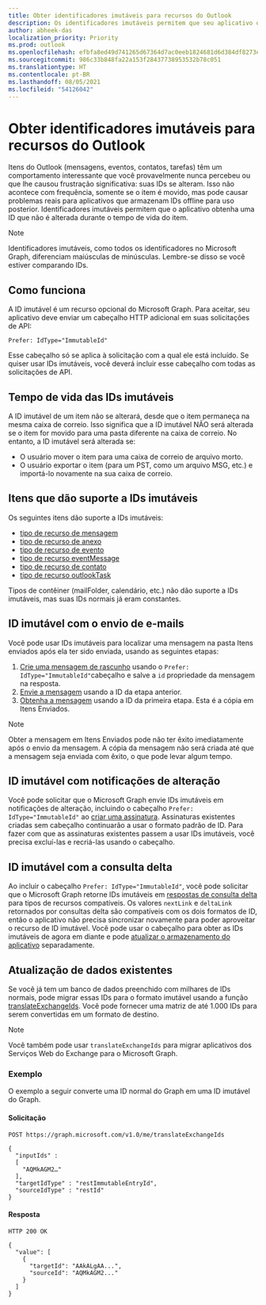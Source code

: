 ```yaml
---
title: Obter identificadores imutáveis para recursos do Outlook
description: Os identificadores imutáveis permitem que seu aplicativo obtenha uma ID para itens do Outlook que não muda durante a vida útil do item.
author: abheek-das
localization_priority: Priority
ms.prod: outlook
ms.openlocfilehash: efbfa8ed49d741265d67364d7ac0eeb1824681d6d384df8273e45b55017bbbb3
ms.sourcegitcommit: 986c33b848fa22a153f28437738953532b78c051
ms.translationtype: HT
ms.contentlocale: pt-BR
ms.lasthandoff: 08/05/2021
ms.locfileid: "54126042"
---
```

# <a name="get-immutable-identifiers-for-outlook-resources"></a>Obter identificadores imutáveis para recursos do Outlook

Itens do Outlook (mensagens, eventos, contatos, tarefas) têm um comportamento interessante que você provavelmente nunca percebeu ou que lhe causou frustração significativa: suas IDs se alteram. Isso não acontece com frequência, somente se o item é movido, mas pode causar problemas reais para aplicativos que armazenam IDs offline para uso posterior. Identificadores imutáveis permitem que o aplicativo obtenha uma ID que não é alterada durante o tempo de vida do item.

> [!NOTE]
> Identificadores imutáveis, como todos os identificadores no Microsoft Graph, diferenciam maiúsculas de minúsculas. Lembre-se disso se você estiver comparando IDs.

## <a name="how-it-works"></a>Como funciona

A ID imutável é um recurso opcional do Microsoft Graph. Para aceitar, seu aplicativo deve enviar um cabeçalho HTTP adicional em suas solicitações de API:

```http
Prefer: IdType="ImmutableId"
```

Esse cabeçalho só se aplica à solicitação com a qual ele está incluído. Se quiser usar IDs imutáveis, você deverá incluir esse cabeçalho com todas as solicitações de API.

## <a name="lifetime-of-immutable-ids"></a>Tempo de vida das IDs imutáveis

A ID imutável de um item não se alterará, desde que o item permaneça na mesma caixa de correio. Isso significa que a ID imutável NÃO será alterada se o item for movido para uma pasta diferente na caixa de correio. No entanto, a ID imutável será alterada se:

- O usuário mover o item para uma caixa de correio de arquivo morto.
- O usuário exportar o item (para um PST, como um arquivo MSG, etc.) e importá-lo novamente na sua caixa de correio.

## <a name="items-that-support-immutable-id"></a>Itens que dão suporte a IDs imutáveis

Os seguintes itens dão suporte a IDs imutáveis:

- [tipo de recurso de mensagem](/graph/api/resources/message)
- [tipo de recurso de anexo](/graph/api/resources/attachment)
- [tipo de recurso de evento](/graph/api/resources/event)
- [tipo de recurso eventMessage](/graph/api/resources/eventmessage)
- [tipo de recurso de contato](/graph/api/resources/contact)
- [tipo de recurso outlookTask](/graph/api/resources/outlooktask)

Tipos de contêiner (mailFolder, calendário, etc.) não dão suporte a IDs imutáveis, mas suas IDs normais já eram constantes.

## <a name="immutable-id-with-sending-mail"></a>ID imutável com o envio de e-mails

Você pode usar IDs imutáveis para localizar uma mensagem na pasta Itens enviados após ela ter sido enviada, usando as seguintes etapas:

1. [Crie uma mensagem de rascunho](/graph/api/user-post-messages) usando o `Prefer: IdType="ImmutableId"`cabeçalho e salve a `id` propriedade da mensagem na resposta.
1. [Envie a mensagem](/graph/api/message-send) usando a ID da etapa anterior.
1. [Obtenha a mensagem](/graph/api/message-get) usando a ID da primeira etapa. Esta é a cópia em Itens Enviados.

> [!NOTE]
> Obter a mensagem em Itens Enviados pode não ter êxito imediatamente após o envio da mensagem. A cópia da mensagem não será criada até que a mensagem seja enviada com êxito, o que pode levar algum tempo.

## <a name="immutable-id-with-change-notifications"></a>ID imutável com notificações de alteração

Você pode solicitar que o Microsoft Graph envie IDs imutáveis em notificações de alteração, incluindo o cabeçalho `Prefer: IdType="ImmutableId"` ao [criar uma assinatura](/graph/api/subscription-post-subscriptions). Assinaturas existentes criadas sem cabeçalho continuarão a usar o formato padrão de ID. Para fazer com que as assinaturas existentes passem a usar IDs imutáveis, você precisa excluí-las e recriá-las usando o cabeçalho.

## <a name="immutable-id-with-delta-query"></a>ID imutável com a consulta delta

Ao incluir o cabeçalho `Prefer: IdType="ImmutableId"`, você pode solicitar que o Microsoft Graph retorne IDs imutáveis em [respostas de consulta delta](delta-query-overview.md) para tipos de recursos compatíveis. Os valores `nextLink` e `deltaLink` retornados por consultas delta são compatíveis com os dois formatos de ID, então o aplicativo não precisa sincronizar novamente para poder aproveitar o recurso de ID imutável. Você pode usar o cabeçalho para obter as IDs imutáveis de agora em diante e pode [atualizar o armazenamento do aplicativo](#updating-existing-data) separadamente.

## <a name="updating-existing-data"></a>Atualização de dados existentes

Se você já tem um banco de dados preenchido com milhares de IDs normais, pode migrar essas IDs para o formato imutável usando a função [translateExchangeIds](/graph/api/user-translateexchangeids). Você pode fornecer uma matriz de até 1.000 IDs para serem convertidas em um formato de destino.

> [!NOTE]
> Você também pode usar `translateExchangeIds` para migrar aplicativos dos Serviços Web do Exchange para o Microsoft Graph.

### <a name="example"></a>Exemplo

O exemplo a seguir converte uma ID normal do Graph em uma ID imutável do Graph.

#### <a name="request"></a>Solicitação

```http
POST https://graph.microsoft.com/v1.0/me/translateExchangeIds

{
  "inputIds" :
  [
    "AQMkAGM2…"
  ],
  "targetIdType" : "restImmutableEntryId",
  "sourceIdType" : "restId"
}
```

#### <a name="response"></a>Resposta

```http
HTTP 200 OK

{
  "value": [
    {
      "targetId": "AAkALgAA...",
      "sourceId": "AQMkAGM2..."
    }
  ]
}
```
